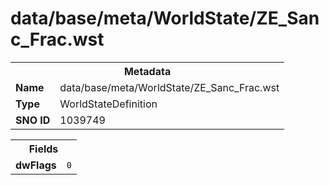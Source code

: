 <h1>data/base/meta/WorldState/ZE_Sanc_Frac.wst</h1><table><tr><th colspan="100%">Metadata</th></tr><tr><td><b>Name</b></td><td>data/base/meta/WorldState/ZE_Sanc_Frac.wst</td></tr><tr><td><b>Type</b></td><td>WorldStateDefinition</td></tr><tr><td><b>SNO ID</b></td><td>1039749</td></tr></table>

<table><tr><th colspan="100%">Fields</th></tr><tr><td><b>dwFlags</b></td><td><code>0</code></td></tr></table>

